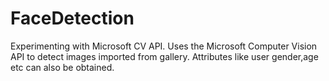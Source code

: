 # FaceDetection
Experimenting with Microsoft CV API.
Uses the Microsoft Computer Vision API to detect images imported from gallery.
Attributes like user gender,age etc can also be obtained.
